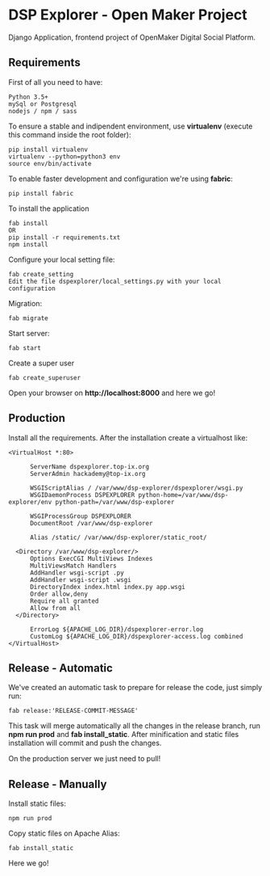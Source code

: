 # DSP Explorer - Open Maker Project

Django Application, frontend project of OpenMaker Digital Social Platform.


## Requirements

First of all you need to have:

    Python 3.5+
    mySql or Postgresql
    nodejs / npm / sass

To ensure a stable and indipendent environment, use **virtualenv** (execute this command inside the root folder):

    pip install virtualenv
    virtualenv --python=python3 env
    source env/bin/activate

To enable faster development and configuration we're using **fabric**:

    pip install fabric

To install the application

    fab install
    OR
    pip install -r requirements.txt
    npm install

Configure your local setting file:

    fab create_setting
    Edit the file dspexplorer/local_settings.py with your local configuration

Migration:

    fab migrate

Start server:

    fab start

Create a super user

    fab create_superuser

Open your browser on **http://localhost:8000** and here we go!

## Production

Install all the requirements. After the installation create a virtualhost like:

    <VirtualHost *:80>

          ServerName dspexplorer.top-ix.org
          ServerAdmin hackademy@top-ix.org

          WSGIScriptAlias / /var/www/dsp-explorer/dspexplorer/wsgi.py
          WSGIDaemonProcess DSPEXPLORER python-home=/var/www/dsp-explorer/env python-path=/var/www/dsp-explorer

          WSGIProcessGroup DSPEXPLORER
          DocumentRoot /var/www/dsp-explorer
          
          Alias /static/ /var/www/dsp-explorer/static_root/
          
      <Directory /var/www/dsp-explorer/>
          Options ExecCGI MultiViews Indexes
          MultiViewsMatch Handlers
          AddHandler wsgi-script .py
          AddHandler wsgi-script .wsgi
          DirectoryIndex index.html index.py app.wsgi
          Order allow,deny
          Require all granted
          Allow from all
      </Directory>
      
          ErrorLog ${APACHE_LOG_DIR}/dspexplorer-error.log
          CustomLog ${APACHE_LOG_DIR}/dspexplorer-access.log combined
    </VirtualHost>

## Release - Automatic

We've created an automatic task to prepare for release the code, just simply run:

    fab release:'RELEASE-COMMIT-MESSAGE'
    
This task will merge automatically all the changes in the release branch, run **npm run prod** and **fab install_static**.
After minification and static files installation will commit and push the changes.

On the production server we just need to pull!

## Release - Manually

Install static files:

    npm run prod
    
Copy static files on Apache Alias:

    fab install_static

Here we go!

